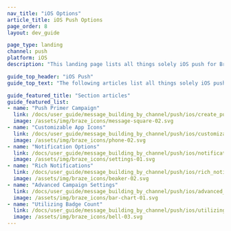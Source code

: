 ```yaml
---
nav_title: "iOS Options"
article_title: iOS Push Options
page_order: 8
layout: dev_guide

page_type: landing
channel: push
platform: iOS
description: "This landing page lists all things solely iOS push for Braze."

guide_top_header: "iOS Push"
guide_top_text: "The following articles list all things solely iOS push for Braze."

guide_featured_title: "Section articles"
guide_featured_list:
- name: "Push Primer Campaign"
  link: /docs/user_guide/message_building_by_channel/push/ios/create_push_primer/
  image: /assets/img/braze_icons/message-square-02.svg
- name: "Customizable App Icons"
  link: /docs/user_guide/message_building_by_channel/push/ios/customizable_app_icons/
  image: /assets/img/braze_icons/phone-02.svg
- name: "Notification Options"
  link: /docs/user_guide/message_building_by_channel/push/ios/notification_options/
  image: /assets/img/braze_icons/settings-01.svg
- name: "Rich Notifications"
  link: /docs/user_guide/message_building_by_channel/push/ios/rich_notifications/
  image: /assets/img/braze_icons/beaker-02.svg
- name: "Advanced Campaign Settings"
  link: /docs/user_guide/message_building_by_channel/push/ios/advanced_campaign_settings/
  image: /assets/img/braze_icons/bar-chart-01.svg
- name: "Utilizing Badge Count"
  link: /docs/user_guide/message_building_by_channel/push/ios/utilizing_badge_count/
  image: /assets/img/braze_icons/bell-03.svg
---
```

<br><br>
